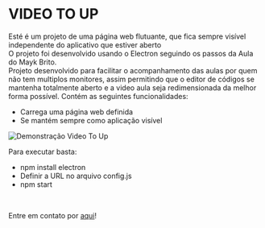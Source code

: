 # VIDEO TO UP

<p>Esté é um projeto de uma página web flutuante, que fica sempre visível independente do aplicativo que estiver aberto</br>
O projeto foi desenvolvido usando o Electron seguindo os passos da Aula do Mayk Brito. </br>
Projeto desenvolvido para facilitar o acompanhamento das aulas por quem não tem multiplos monitores, assim permitindo que o editor de códigos se mantenha totalmente aberto e a video aula seja redimensionada da melhor forma possível.
Contém as seguintes funcionalidades:</p>

<ul>
    <li>Carrega uma página web definida</li>
    <li>Se mantém sempre como aplicação visível</li>
</ul>

<img src="github/videotoup.gif" alt="Demonstração Video To Up">

</br>

<p>Para executar basta:</p>
<ul>
    <li>npm install electron</li>
    <li>Definir a URL no arquivo config.js</li>
    <li>npm start</li>
</ul>

</br>

<p>Entre em contato por <a href="https://www.linkedin.com/in/seileremerson/" target="_blank">aqui</a>!</p>
 
